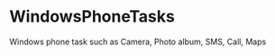 WindowsPhoneTasks
=================

Windows phone task such as Camera, Photo album, SMS, Call, Maps
